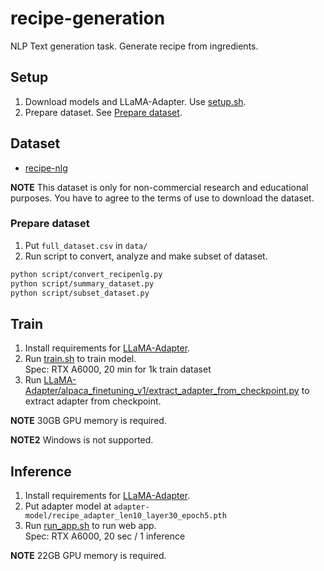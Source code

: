 # recipe-generation

NLP Text generation task. Generate recipe from ingredients.


## Setup
1. Download models and LLaMA-Adapter.
Use [setup.sh](setup.sh).
2. Prepare dataset. See [Prepare dataset](#prepare-dataset).

## Dataset
- [recipe-nlg](https://recipenlg.cs.put.poznan.pl/)

**NOTE** This dataset is only for non-commercial research and educational purposes. 
You have to agree to the terms of use to download the dataset.

### Prepare dataset
1. Put `full_dataset.csv` in `data/`
2. Run script to convert, analyze and make subset of dataset.
```bash
python script/convert_recipenlg.py
python script/summary_dataset.py
python script/subset_dataset.py
```

## Train
1. Install requirements for [LLaMA-Adapter](LLaMA-Adapter/README.md).
2. Run [train.sh](train.sh) to train model.  
Spec: RTX A6000, 20 min for 1k train dataset
3. Run
[LLaMA-Adapter/alpaca_finetuning_v1/extract_adapter_from_checkpoint.py](LLaMA-Adapter/alpaca_finetuning_v1/extract_adapter_from_checkpoint.py)
to extract adapter from checkpoint.

**NOTE** 30GB GPU memory is required.

**NOTE2** Windows is not supported.

## Inference
1. Install requirements for [LLaMA-Adapter](LLaMA-Adapter/README.md).
2. Put adapter model at `adapter-model/recipe_adapter_len10_layer30_epoch5.pth`
3. Run [run_app.sh](run_app.sh) to run web app.  
Spec: RTX A6000, 20 sec / 1 inference

**NOTE** 22GB GPU memory is required.
